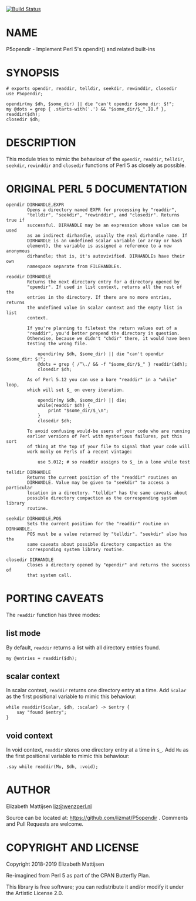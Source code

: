 [![Build Status](https://travis-ci.org/lizmat/P5opendir.svg?branch=master)](https://travis-ci.org/lizmat/P5opendir)

NAME
====

P5opendir - Implement Perl 5's opendir() and related built-ins

SYNOPSIS
========

    # exports opendir, readdir, telldir, seekdir, rewinddir, closedir
    use P5opendir;

    opendir(my $dh, $some_dir) || die "can't opendir $some_dir: $!";
    my @dots = grep { .starts-with('.') && "$some_dir/$_".IO.f }, readdir($dh);
    closedir $dh;

DESCRIPTION
===========

This module tries to mimic the behaviour of the `opendir`, `readdir`, `telldir`, `seekdir`, `rewinddir` and `closedir` functions of Perl 5 as closely as possible.

ORIGINAL PERL 5 DOCUMENTATION
=============================

    opendir DIRHANDLE,EXPR
            Opens a directory named EXPR for processing by "readdir",
            "telldir", "seekdir", "rewinddir", and "closedir". Returns true if
            successful. DIRHANDLE may be an expression whose value can be used
            as an indirect dirhandle, usually the real dirhandle name. If
            DIRHANDLE is an undefined scalar variable (or array or hash
            element), the variable is assigned a reference to a new anonymous
            dirhandle; that is, it's autovivified. DIRHANDLEs have their own
            namespace separate from FILEHANDLEs.

    readdir DIRHANDLE
            Returns the next directory entry for a directory opened by
            "opendir". If used in list context, returns all the rest of the
            entries in the directory. If there are no more entries, returns
            the undefined value in scalar context and the empty list in list
            context.

            If you're planning to filetest the return values out of a
            "readdir", you'd better prepend the directory in question.
            Otherwise, because we didn't "chdir" there, it would have been
            testing the wrong file.

                opendir(my $dh, $some_dir) || die "can't opendir $some_dir: $!";
                @dots = grep { /^\./ && -f "$some_dir/$_" } readdir($dh);
                closedir $dh;

            As of Perl 5.12 you can use a bare "readdir" in a "while" loop,
            which will set $_ on every iteration.

                opendir(my $dh, $some_dir) || die;
                while(readdir $dh) {
                    print "$some_dir/$_\n";
                }
                closedir $dh;

            To avoid confusing would-be users of your code who are running
            earlier versions of Perl with mysterious failures, put this sort
            of thing at the top of your file to signal that your code will
            work monly on Perls of a recent vintage:

                use 5.012; # so readdir assigns to $_ in a lone while test

    telldir DIRHANDLE
            Returns the current position of the "readdir" routines on
            DIRHANDLE. Value may be given to "seekdir" to access a particular
            location in a directory. "telldir" has the same caveats about
            possible directory compaction as the corresponding system library
            routine.

    seekdir DIRHANDLE,POS
            Sets the current position for the "readdir" routine on DIRHANDLE.
            POS must be a value returned by "telldir". "seekdir" also has the
            same caveats about possible directory compaction as the
            corresponding system library routine.

    closedir DIRHANDLE
            Closes a directory opened by "opendir" and returns the success of
            that system call.

PORTING CAVEATS
===============

The `readdir` function has three modes:

list mode
---------

By default, `readdir` returns a list with all directory entries found.

    my @entries = readdir($dh);

scalar context
--------------

In scalar context, `readdir` returns one directory entry at a time. Add `Scalar` as the first positional variable to mimic this behaviour:

    while readdir(Scalar, $dh, :scalar) -> $entry {
        say "found $entry";
    }

void context
------------

In void context, `readdir` stores one directory entry at a time in `$_`. Add `Mu` as the first positional variable to mimic this behaviour:

    .say while readdir(Mu, $dh, :void);

AUTHOR
======

Elizabeth Mattijsen <liz@wenzperl.nl>

Source can be located at: https://github.com/lizmat/P5opendir . Comments and Pull Requests are welcome.

COPYRIGHT AND LICENSE
=====================

Copyright 2018-2019 Elizabeth Mattijsen

Re-imagined from Perl 5 as part of the CPAN Butterfly Plan.

This library is free software; you can redistribute it and/or modify it under the Artistic License 2.0.

